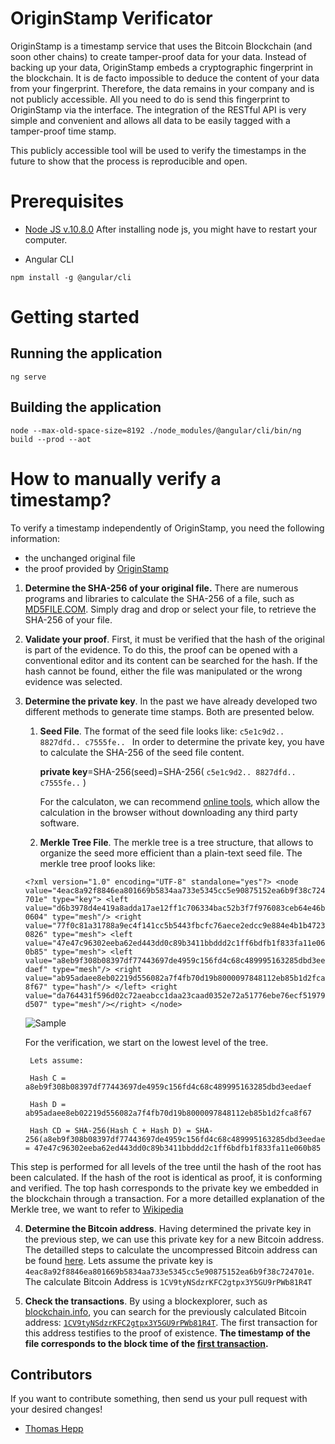 # OriginStamp Verificator
OriginStamp is a timestamp service that uses the Bitcoin Blockchain (and soon other chains) to create tamper-proof data for your data. Instead of backing up your data, OriginStamp embeds a cryptographic fingerprint in the blockchain. It is de facto impossible to deduce the content of your data from your fingerprint. Therefore, the data remains in your company and is not publicly accessible. All you need to do is send this fingerprint to OriginStamp via the interface. The integration of the RESTful API is very simple and convenient and allows all data to be easily tagged with a tamper-proof time stamp.

This publicly accessible tool will be used to verify the timestamps in the future to show that the process is reproducible and open.

# Prerequisites
- [Node JS v.10.8.0](https://nodejs.org/en/download/current/)
After installing node js, you might have to restart your computer.

- Angular CLI 

`npm install -g @angular/cli`


# Getting started

## Running the application

`ng serve`

## Building the application

`node --max-old-space-size=8192 ./node_modules/@angular/cli/bin/ng build --prod --aot`

# How to manually verify a timestamp?
To verify a timestamp independently of OriginStamp, you need the following information:
- the unchanged original file
- the proof provided by [OriginStamp](https://originstamp.com)

1. **Determine the SHA-256 of your original file.**
There are numerous programs and libraries to calculate the SHA-256 of a file, such as [MD5FILE.COM](https://md5file.com/calculator). Simply drag and drop or select your file, to retrieve the SHA-256 of your file.

2. **Validate your proof**.
First, it must be verified that the hash of the original is part of the evidence. To do this, the proof can be opened with a conventional editor and its content can be searched for the hash.
If the hash cannot be found, either the file was manipulated or the wrong evidence was selected.

3. **Determine the private key**. 
In the past we have already developed two different methods to generate time stamps. Both are presented below.
   1. **Seed File**. The format of the seed file looks like: `c5e1c9d2.. 8827dfd.. c7555fe.. `
     In order to determine the private key, you have to calculate the SHA-256 of the seed file content.

       **private key**=SHA-256(seed)=SHA-256( `c5e1c9d2.. 8827dfd.. c7555fe..` )

       For the calculaton, we can recommend [online tools](https://passwordsgenerator.net/sha256-hash-generator/), which allow the calculation in the browser without downloading any third party software.

   2. **Merkle Tree File**. The merkle tree is a tree structure, that allows to organize the seed more efficient than a plain-text seed file. 
   The merkle tree proof looks like:
   
   	`<?xml version="1.0" encoding="UTF-8" standalone="yes"?>
	  <node value="4eac8a92f8846ea801669b5834aa733e5345cc5e90875152ea6b9f38c724701e" type="key">
	    <left value="d6b3978d4e419a8adda17ae12ff1c706334bac52b3f7f976083ceb64e46b0604" type="mesh"/>
	    <right value="77f0c81a31788a9ec4f141cc5b5443fbcfc76aece2edcc9e884e4b1b47230826" type="mesh">
		<left value="47e47c96302eeba62ed443dd0c89b3411bbddd2c1ff6bdfb1f833fa11e060b85" type="mesh">
		  <left value="a8eb9f308b08397df77443697de4959c156fd4c68c489995163285dbd3eedaef" type="mesh"/>
		  <right value="ab95adaee8eb02219d556082a7f4fb70d19b8000097848112eb85b1d2fca8f67" type="hash"/>
		</left>
		<right value="da764431f596d02c72aeabcc1daa23caad0352e72a51776ebe76ecf51979d507" type="mesh"/></right>
   	</node>`
        
   ![Sample](https://groups.google.com/group/originstamp/attach/49fe6696c1f2d/merkle_tree_verification.png?part=0.1&authuser=0&view=1)
   
   	For the verification, we start on the lowest level of the tree.
   	
        Lets assume:
       
        Hash C = a8eb9f308b08397df77443697de4959c156fd4c68c489995163285dbd3eedaef
       
        Hash D = ab95adaee8eb02219d556082a7f4fb70d19b8000097848112eb85b1d2fca8f67
       
        Hash CD = SHA-256(Hash C + Hash D) = SHA-256(a8eb9f308b08397df77443697de4959c156fd4c68c489995163285dbd3eedaefab95adaee8eb02219d556082a7f4fb70d19b8000097848112eb85b1d2fca8f67) = 47e47c96302eeba62ed443dd0c89b3411bbddd2c1ff6bdfb1f833fa11e060b85
	
This step is performed for all levels of the tree until the hash of the root has been calculated. If the hash of the root is identical as proof, it is conforming and verified. The top hash corresponds to the private key we embedded in the blockchain through a transaction. For a more detailled explanation of the Merkle tree, we want to refer to [Wikipedia](https://en.wikipedia.org/wiki/Merkle_tree)
       

4. **Determine the Bitcoin address**. Having determined the private key in the previous step, we can use this private key for a new Bitcoin address. The detailled steps to calculate the uncompressed Bitcoin address can be found [here](https://gobittest.appspot.com/Address). Lets assume the private key is `4eac8a92f8846ea801669b5834aa733e5345cc5e90875152ea6b9f38c724701e`. The calculate Bitcoin Address is `1CV9tyNSdzrKFC2gtpx3Y5GU9rPWb81R4T`


5. **Check the transactions**. By using a blockexplorer, such as [blockchain.info](https://blockchain.info), you can search for the previously calculated Bitcoin address: [`1CV9tyNSdzrKFC2gtpx3Y5GU9rPWb81R4T`](https://www.blockchain.com/de/btc/address/1CV9tyNSdzrKFC2gtpx3Y5GU9rPWb81R4T). The first transaction for this address testifies to the proof of existence. **The timestamp of the file corresponds to the block time of the [first transaction](https://www.blockchain.com/de/btc/tx/a640ae32a1183bc1371afb766ac9b43525dd4ad3f1d3597cd736d10b533dfec7).**


## Contributors
If you want to contribute something, then send us your pull request with your desired changes!

* [Thomas Hepp](https://www.linkedin.com/in/thomas-hepp-b5aab7121/)

